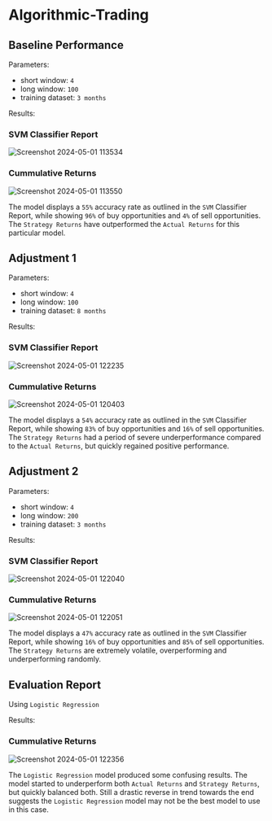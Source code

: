 # Algorithmic-Trading

## Baseline Performance

Parameters:

- short window: `4`
- long window: `100`
- training dataset: `3 months`

Results:

### SVM Classifier Report


![Screenshot 2024-05-01 113534](https://github.com/MisterSofty/Algorithmic-Trading/assets/152457412/2ef2a121-d87f-4282-ad2b-b1d095277c72)


### Cummulative Returns


![Screenshot 2024-05-01 113550](https://github.com/MisterSofty/Algorithmic-Trading/assets/152457412/8208133f-e3df-4709-bfee-33204b8303f7)


The model displays a `55%` accuracy rate as outlined in the `SVM` Classifier Report, while showing `96%` of buy opportunities and `4%` of sell opportunities. The `Strategy Returns` have outperformed the `Actual Returns` for this particular model.

## Adjustment 1


Parameters:

- short window: `4`
- long window: `100`
- training dataset: `8 months`

Results:

### SVM Classifier Report


![Screenshot 2024-05-01 122235](https://github.com/MisterSofty/Algorithmic-Trading/assets/152457412/a298924a-b5ca-4441-83ab-8d5ad9c88631)


### Cummulative Returns


![Screenshot 2024-05-01 120403](https://github.com/MisterSofty/Algorithmic-Trading/assets/152457412/d8970a2a-e0c3-4ca2-bd81-583c961bccfa)

The model displays a `54%` accuracy rate as outlined in the `SVM` Classifier Report, while showing `83%` of buy opportunities and `16%` of sell opportunities. The `Strategy Returns` had a period of severe underperformance compared to the `Actual Returns`, but quickly regained positive performance.


## Adjustment 2


Parameters:
- short window: `4`
- long window: `200`
- training dataset: `3 months`

Results:

### SVM Classifier Report


![Screenshot 2024-05-01 122040](https://github.com/MisterSofty/Algorithmic-Trading/assets/152457412/5116ede7-848a-4663-88d1-75e1e614d119)


### Cummulative Returns


![Screenshot 2024-05-01 122051](https://github.com/MisterSofty/Algorithmic-Trading/assets/152457412/f3bdc5e7-4b16-4017-9748-ac9228525f63)


The model displays a `47%` accuracy rate as outlined in the `SVM` Classifier Report, while showing `16%` of buy opportunities and `85%` of sell opportunities. The `Strategy Returns` are extremely volatile, overperforming and underperforming randomly.

## Evaluation Report

Using `Logistic Regression`

Results:

### Cummulative Returns

![Screenshot 2024-05-01 122356](https://github.com/MisterSofty/Algorithmic-Trading/assets/152457412/4aa5cedf-f6ca-41d7-8ef2-68d5f438fce3)


The `Logistic Regression` model produced some confusing results.  The model started to underperform both `Actual Returns` and `Strategy Returns`, but quickly balanced both.  Still a drastic reverse in trend towards the end suggests the `Logistic Regression` model may not be the best model to use in this case.
